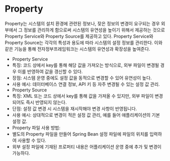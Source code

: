 # Property
Property는 시스템의 설치 환경에 관련된 정보나, 잦은 정보의 변경이 요구되는 경우 외부에서 그 정보를 관리하게 함으로써 시스템의 유연성을 높이기 위해서 제공하는 것으로 Property Service와 Property Source를 제공하고 있다.
Property Service와 Property Source는 각각의 특성과 용도에 따라 시스템의 설정 정보를 관리한다.
이와 같은 기능을 통해 전자정부프레임워크는 시스템의 유연성과 확장성을 높여준다. 
- Property Service
 - 특징: 코드 상에서 key를 통해 해당 값을 가져오는 방식으로, 외부 파일이 변경될 경우 이를 반영하여 값을 갱신할 수 있다.
 - 장점: 시스템 운영 중에도 설정 값을 동적으로 변경할 수 있어 유연성이 높다.
 - 사용 예시: 데이터베이스 연결 정보, API 키 등 자주 변경될 수 있는 설정 값 관리.
- Property Source
 - 특징: XML 또는 코드 상에서 key를 통해 값을 가져올 수 있지만, 외부 파일이 변경되어도 즉시 반영되지 않는다.
 - 단점: 설정 값 변경 시 시스템을 재시작해야 변경 사항이 반영됩니다.
 - 사용 예시: 상대적으로 변경이 적은 설정 값 관리, 예를 들어 애플리케이션의 기본 설정 값.
- Property 파일 사용 방법:
 - 별도의 Property 파일을 만들어 Spring Bean 설정 파일에 파일의 위치를 입력하여 사용할 수 있다.
 - 외부 설정 파일에 기재된 프로퍼티 내용은 어플리케이션 운영 중에 추가 및 변경이 가능하다.
